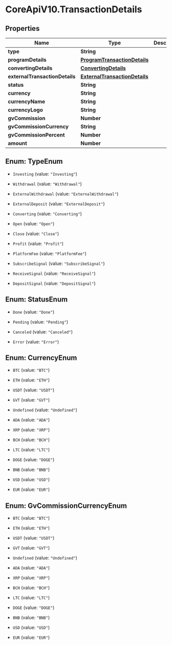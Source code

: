 # CoreApiV10.TransactionDetails

## Properties
Name | Type | Description | Notes
------------ | ------------- | ------------- | -------------
**type** | **String** |  | [optional] 
**programDetails** | [**ProgramTransactionDetails**](ProgramTransactionDetails.md) |  | [optional] 
**convertingDetails** | [**ConvertingDetails**](ConvertingDetails.md) |  | [optional] 
**externalTransactionDetails** | [**ExternalTransactionDetails**](ExternalTransactionDetails.md) |  | [optional] 
**status** | **String** |  | [optional] 
**currency** | **String** |  | [optional] 
**currencyName** | **String** |  | [optional] 
**currencyLogo** | **String** |  | [optional] 
**gvCommission** | **Number** |  | [optional] 
**gvCommissionCurrency** | **String** |  | [optional] 
**gvCommissionPercent** | **Number** |  | [optional] 
**amount** | **Number** |  | [optional] 


<a name="TypeEnum"></a>
## Enum: TypeEnum


* `Investing` (value: `"Investing"`)

* `Withdrawal` (value: `"Withdrawal"`)

* `ExternalWithdrawal` (value: `"ExternalWithdrawal"`)

* `ExternalDeposit` (value: `"ExternalDeposit"`)

* `Converting` (value: `"Converting"`)

* `Open` (value: `"Open"`)

* `Close` (value: `"Close"`)

* `Profit` (value: `"Profit"`)

* `PlatformFee` (value: `"PlatformFee"`)

* `SubscribeSignal` (value: `"SubscribeSignal"`)

* `ReceiveSignal` (value: `"ReceiveSignal"`)

* `DepositSignal` (value: `"DepositSignal"`)




<a name="StatusEnum"></a>
## Enum: StatusEnum


* `Done` (value: `"Done"`)

* `Pending` (value: `"Pending"`)

* `Canceled` (value: `"Canceled"`)

* `Error` (value: `"Error"`)




<a name="CurrencyEnum"></a>
## Enum: CurrencyEnum


* `BTC` (value: `"BTC"`)

* `ETH` (value: `"ETH"`)

* `USDT` (value: `"USDT"`)

* `GVT` (value: `"GVT"`)

* `Undefined` (value: `"Undefined"`)

* `ADA` (value: `"ADA"`)

* `XRP` (value: `"XRP"`)

* `BCH` (value: `"BCH"`)

* `LTC` (value: `"LTC"`)

* `DOGE` (value: `"DOGE"`)

* `BNB` (value: `"BNB"`)

* `USD` (value: `"USD"`)

* `EUR` (value: `"EUR"`)




<a name="GvCommissionCurrencyEnum"></a>
## Enum: GvCommissionCurrencyEnum


* `BTC` (value: `"BTC"`)

* `ETH` (value: `"ETH"`)

* `USDT` (value: `"USDT"`)

* `GVT` (value: `"GVT"`)

* `Undefined` (value: `"Undefined"`)

* `ADA` (value: `"ADA"`)

* `XRP` (value: `"XRP"`)

* `BCH` (value: `"BCH"`)

* `LTC` (value: `"LTC"`)

* `DOGE` (value: `"DOGE"`)

* `BNB` (value: `"BNB"`)

* `USD` (value: `"USD"`)

* `EUR` (value: `"EUR"`)




